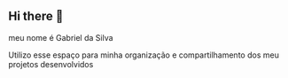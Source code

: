 ## Hi there 👋
meu nome é Gabriel da Silva
<!--
**Gabexz/Gabexz** is a ✨ _special_ ✨ repository because its `README.md` (this file) appears on your GitHub profile.
estou estudando no alura
Here are some ideas to get you started:
estou me desenvolvendo na linguagem javacript
- 🔭 I’m currently working on ...
- 🌱 I’m currently learning ...
- 👯 I’m looking to collaborate on ...
- 🤔 I’m looking for help with ...
- 💬 Ask me about ...
- 📫 How to reach me: ...
- 😄 Pronouns: ...
- ⚡ Fun fact: ...
-->
Utilizo esse espaço para minha organização e compartilhamento dos meu projetos desenvolvidos
